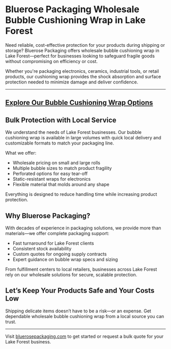 # Bluerose Packaging Wholesale Bubble Cushioning Wrap in Lake Forest

Need reliable, cost-effective protection for your products during shipping or storage? Bluerose Packaging offers wholesale bubble cushioning wrap in Lake Forest—perfect for businesses looking to safeguard fragile goods without compromising on efficiency or cost.

Whether you're packaging electronics, ceramics, industrial tools, or retail products, our cushioning wrap provides the shock absorption and surface protection needed to minimize damage and deliver confidence.

---
[Explore Our Bubble Cushioning Wrap Options](https://www.bluerosepackaging.com/product-category/bubble-cushioning-wrap/)
---

## Bulk Protection with Local Service

We understand the needs of Lake Forest businesses. Our bubble cushioning wrap is available in large volumes with quick local delivery and customizable formats to match your packaging line.

What we offer:

- Wholesale pricing on small and large rolls  
- Multiple bubble sizes to match product fragility  
- Perforated options for easy tear-off  
- Static-resistant wraps for electronics  
- Flexible material that molds around any shape  

Everything is designed to reduce handling time while increasing product protection.

## Why Bluerose Packaging?

With decades of experience in packaging solutions, we provide more than materials—we offer complete packaging support:

- Fast turnaround for Lake Forest clients  
- Consistent stock availability  
- Custom quotes for ongoing supply contracts  
- Expert guidance on bubble wrap specs and sizing  

From fulfillment centers to local retailers, businesses across Lake Forest rely on our wholesale solutions for secure, scalable protection.

## Let’s Keep Your Products Safe and Your Costs Low

Shipping delicate items doesn’t have to be a risk—or an expense. Get dependable wholesale bubble cushioning wrap from a local source you can trust.

---
Visit [bluerosepackaging.com](https://www.bluerosepackaging.com) to get started or request a bulk quote for your Lake Forest business.

